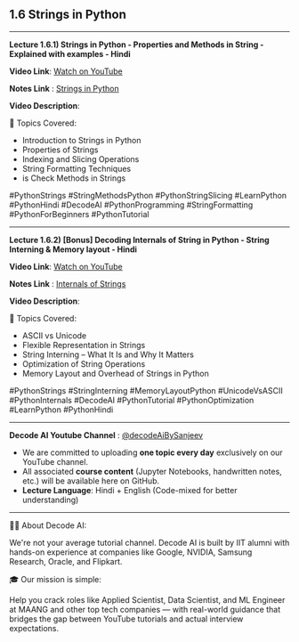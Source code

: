 ## 1.6 Strings in Python

---
**Lecture 1.6.1) Strings in Python - Properties and Methods in String - Explained with examples - Hindi**

**Video Link**: [Watch on YouTube](https://youtu.be/ySAdq22BewE?si=jtxlxsknK3rmSqCF)

**Notes Link** : [Strings in Python](https://github.com/Decode-AI-By-Sanjeev/Decode-AI/tree/main/Section%2001%20-%20Decode%20Python%20for%20ML%20A2Z/1.06%20Strings%20in%20Python)


**Video Description**:

📘 Topics Covered:
- Introduction to Strings in Python
- Properties of Strings
- Indexing and Slicing Operations
- String Formatting Techniques
- is Check Methods in Strings

#PythonStrings #StringMethodsPython #PythonStringSlicing #LearnPython #PythonHindi #DecodeAI #PythonProgramming #StringFormatting #PythonForBeginners #PythonTutorial

---

**Lecture 1.6.2) [Bonus] Decoding Internals of String in Python - String Interning & Memory layout - Hindi**

**Video Link**: [Watch on YouTube](https://youtu.be/tcr2LBlRRsg?si=CWZ_nQ0_truwteLV)

**Notes Link** : [Internals of Strings](https://github.com/Decode-AI-By-Sanjeev/Decode-AI/tree/main/Section%2001%20-%20Decode%20Python%20for%20ML%20A2Z/1.06%20Strings%20in%20Python)


**Video Description**:

📘 Topics Covered:
- ASCII vs Unicode
- Flexible Representation in Strings
- String Interning – What It Is and Why It Matters
- Optimization of String Operations
- Memory Layout and Overhead of Strings in Python

#PythonStrings #StringInterning #MemoryLayoutPython #UnicodeVsASCII #PythonInternals #DecodeAI #PythonTutorial #PythonOptimization #LearnPython #PythonHindi 

---

**Decode AI Youtube Channel** : [@decodeAiBySanjeev](https://www.youtube.com/@decodeAiBySanjeev)
- We are committed to uploading **one topic every day** exclusively on our YouTube channel.
- All associated **course content** (Jupyter Notebooks, handwritten notes, etc.) will be available here on GitHub.
- **Lecture Language**: Hindi + English (Code-mixed for better understanding)

---
👨‍💻 About Decode AI:

We're not your average tutorial channel. Decode AI is built by IIT alumni with hands-on experience at companies like Google, NVIDIA, Samsung Research, Oracle, and Flipkart.

🎓 Our mission is simple:

Help you crack roles like Applied Scientist, Data Scientist, and ML Engineer at MAANG and other top tech companies — with real-world guidance that bridges the gap between YouTube tutorials and actual interview expectations.

